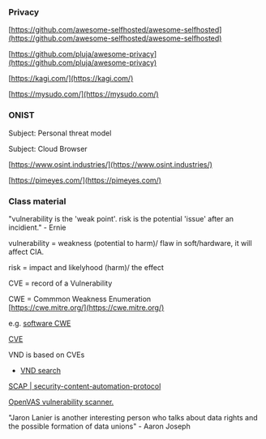 ### Privacy 
[https://github.com/awesome-selfhosted/awesome-selfhosted](https://github.com/awesome-selfhosted/awesome-selfhosted)

[https://github.com/pluja/awesome-privacy](https://github.com/pluja/awesome-privacy)

[https://kagi.com/](https://kagi.com/)

[https://mysudo.com/](https://mysudo.com/)
### ONIST

Subject: Personal threat model

Subject: Cloud Browser

[https://www.osint.industries/](https://www.osint.industries/)

[https://pimeyes.com/](https://pimeyes.com/)

### Class material

"vulnerability is the 'weak point'.
risk is the potential 'issue' after an incidient." - Ernie

vulnerability = weakness (potential to harm)/ flaw in soft/hardware, it will affect CIA.

risk =  impact and likelyhood (harm)/ the effect 

CVE = record of a Vulnerability

CWE = Commmon Weakness Enumeration \
[https://cwe.mitre.org/](https://cwe.mitre.org/)

e.g. [software CWE](https://cwe.mitre.org/data/definitions/699.html)

[CVE](https://www.cve.org/)

VND is based on CVEs
- [VND search](https://nvd.nist.gov/vuln/search)

[SCAP | security-content-automation-protocol](https://csrc.nist.gov/projects/security-content-automation-protocol)

[OpenVAS vulnerability scanner.](https://www.openvas.org/)

"Jaron Lanier is another interesting person who talks about data rights and the possible formation of data unions" - Aaron Joseph
